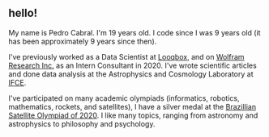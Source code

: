 ## hello!

My name is Pedro Cabral. I'm 19 years old. I code since I was 9 years old (it has been approximately 9 years since then).

I've previously worked as a Data Scientist at [Looqbox](https://www.looqbox.com/en), and on [Wolfram Research Inc.](https://wolfram.com) as an Intern Consultant in 2020. I've wrote scientific articles and done data analysis at the Astrophysics and Cosmology Laboratory at [IFCE](https://ifce.edu.br).

I've participated on many academic olympiads (informatics, robotics, mathematics, rockets, and satellites), I have a silver medal at the [Brazillian Satellite Olympiad of 2020](https://obsat.org.br/). I like many topics, ranging from astronomy and astrophysics to philosophy and psychology.
